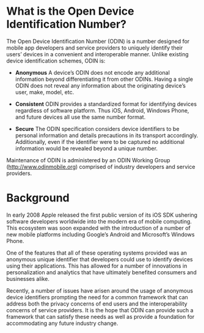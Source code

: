 # What is the Open Device Identification Number? #

The Open Device Identification Number (ODIN) is a number designed for mobile app developers and service providers to uniquely identify their users’ devices in a convenient and interoperable manner. Unlike existing device identification schemes, ODIN is:

  * **Anonymous** A device’s ODIN does not encode any additional information beyond differentiating it from other ODINs. Having a single ODIN does not reveal any information about the originating device’s user, make, model, etc.

  * **Consistent** ODIN provides a standardized format for identifying devices regardless of software platform. Thus iOS, Android, Windows Phone, and future devices all use the same number format.

  * **Secure** The ODIN specification considers device identifiers to be personal information and details precautions in its transport accordingly. Additionally, even if the identifier were to be captured no additional information would be revealed beyond a unique number.

Maintenance of ODIN is administered by an ODIN Working Group (http://www.odinmobile.org) comprised of industry developers and service providers.

# Background #

In early 2008 Apple released the first public version of its iOS SDK ushering software developers worldwide into the modern era of mobile computing. This ecosystem was soon expanded with the introduction of a number of new mobile platforms including Google’s Android and Microsoft’s Windows Phone.

One of the features that all of these operating systems provided was an anonymous unique identifier that developers could use to identify devices using their applications. This has allowed for a number of innovations in personalization and analytics that have ultimately benefited consumers and businesses alike.

Recently, a number of issues have arisen around the usage of anonymous device identifiers prompting the need for a common framework that can address both the privacy concerns of end users and the interoperability concerns of service providers. It is the hope that ODIN can provide such a framework that can satisfy these needs as well as provide a foundation for accommodating any future industry change.